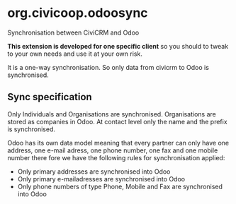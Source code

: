 org.civicoop.odoosync
=====================

Synchronisation between CiviCRM and Odoo

**This extension is developed for one specific client** so you should to tweak to 
your own needs and use it at your own risk.

It is a one-way synchronisation. So only data from civicrm to Odoo is 
synchronised.

Sync specification
------------------

Only Individuals and Organisations are synchronised. Organisations are stored as 
companies in Odoo.
At contact level only the name and the prefix is synchronised.

Odoo has its own data model meaning that every partner can only have one address, 
one e-mail adress, one phone number, one fax and one mobile number there fore we
have the following rules for synchronisation applied:

- Only primary addresses are synchronised into Odoo
- Only primary e-mailadresses are synchronised into Odoo
- Only phone numbers of type Phone, Mobile and Fax are synchronised into Odoo
